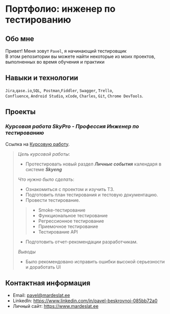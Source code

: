 # Портфолио: инженер по тестированию

## Обо мне 

Привет! Меня зовут ``Pavel``, я начинающий тестировщик<br>
В этом репозитории вы можете найти некоторые из моих проектов, выполненных во время обучения и практики<br>

## Навыки и технологии

``Jira``,``qase.io``,``SQL``,`` Postman``,``Fiddler``, ``Swagger``, ``Trello``, <br>
``Confluence``, ``Android Studio``, ``xCode``, ``Charles``, ``Git``, ``Chrome DevTools``.

## Проекты

### *Курсовая работа SkyPro - Профессия Инженер по тестированию*

Ссылка на [Курсовую работу](https://qa-bag-report-bes.atlassian.net/wiki/spaces/~71202068125ea9c94c45b9a96a4518e3bf44c2/pages/1146881).

> *Цель курсовой работы*: 
> - Протестировать новый раздел ***Личные события*** календаря в системе ***Skyeng***
>
> *Что нужно было сделать*:
> - Ознакомиться с проектом и изучить ТЗ.
> - Подготовить план тестирования и тестовую документацию.
> - Провести тестирование.
>>  - Smoke-тестирование
>>  - Функциональное тестирование
>>  - Регрессионное тестирование
>>  - Приемочное тестирование
>>  - Тестирование API
> - Подготовить отчет-рекомендации разработчикам.
>
> *Выводы*
> - Было рекомендовано исправить ошибки высокой серьезности и доработать UI



## Контактная информация

- Email: pavel@mardeslat.ee
- LinkedIn: https://www.linkedin.com/in/pavel-beskrovnoi-085bb72a0
- Личный сайт: https://www.mardeslat.ee
